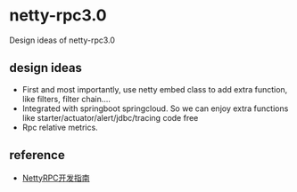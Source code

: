# netty-rpc3.0
Design ideas of netty-rpc3.0

## design ideas

  * First and most importantly, use netty embed class to add extra function, like filters, filter chain....
  * Integrated with springboot springcloud. So we can enjoy extra functions like starter/actuator/alert/jdbc/tracing code free
  * Rpc relative metrics.
## reference
  * [NettyRPC开发指南](https://github.com/tang-jie/NettyRPC/wiki/NettyRPC%E5%BC%80%E5%8F%91%E6%8C%87%E5%8D%97)
